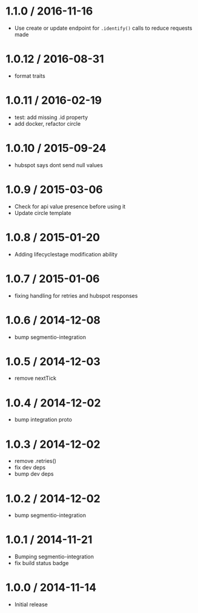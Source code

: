 
1.1.0 / 2016-11-16
===================

  * Use create or update endpoint for `.identify()` calls to reduce requests made 

1.0.12 / 2016-08-31
===================

  * format traits

1.0.11 / 2016-02-19
==================

  * test: add missing .id property
  * add docker, refactor circle


1.0.10 / 2015-09-24
===================

  * hubspot says dont send null values

1.0.9 / 2015-03-06
==================

  * Check for api value presence before using it
  * Update circle template

1.0.8 / 2015-01-20
==================

  * Adding lifecyclestage modification ability

1.0.7 / 2015-01-06
==================

  * fixing handling for retries and hubspot responses

1.0.6 / 2014-12-08
==================

 * bump segmentio-integration

1.0.5 / 2014-12-03
==================

  * remove nextTick

1.0.4 / 2014-12-02
==================

 * bump integration proto

1.0.3 / 2014-12-02
==================

 * remove .retries()
 * fix dev deps
 * bump dev deps

1.0.2 / 2014-12-02
==================

 * bump segmentio-integration

1.0.1 / 2014-11-21
==================

 * Bumping segmentio-integration
 * fix build status badge

1.0.0 / 2014-11-14
==================

  * Initial release
